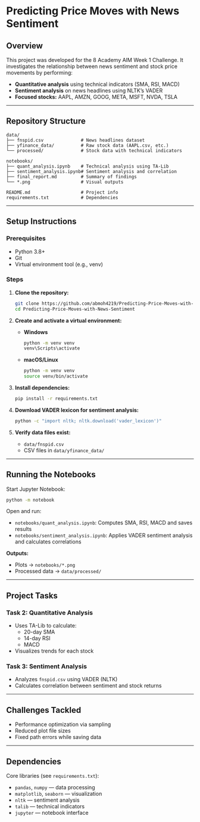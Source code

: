 # Predicting Price Moves with News Sentiment

## Overview

This project was developed for the 8 Academy AIM Week 1 Challenge. It investigates the relationship between news sentiment and stock price movements by performing:

- **Quantitative analysis** using technical indicators (SMA, RSI, MACD)
- **Sentiment analysis** on news headlines using NLTK’s VADER
- **Focused stocks:** AAPL, AMZN, GOOG, META, MSFT, NVDA, TSLA

---

## Repository Structure

```
data/
├── fnspid.csv              # News headlines dataset
├── yfinance_data/          # Raw stock data (AAPL.csv, etc.)
└── processed/              # Stock data with technical indicators

notebooks/
├── quant_analysis.ipynb    # Technical analysis using TA-Lib
├── sentiment_analysis.ipynb# Sentiment analysis and correlation
├── final_report.md         # Summary of findings
└── *.png                   # Visual outputs

README.md                   # Project info
requirements.txt            # Dependencies
```

---

## Setup Instructions

### Prerequisites

- Python 3.8+
- Git
- Virtual environment tool (e.g., venv)

### Steps

1. **Clone the repository:**
    ```bash
    git clone https://github.com/abmoh4219/Predicting-Price-Moves-with-News-Sentiment.git
    cd Predicting-Price-Moves-with-News-Sentiment
    ```

2. **Create and activate a virtual environment:**
    - **Windows**
      ```bash
      python -m venv venv
      venv\Scripts\activate
      ```
    - **macOS/Linux**
      ```bash
      python -m venv venv
      source venv/bin/activate
      ```

3. **Install dependencies:**
    ```bash
    pip install -r requirements.txt
    ```

4. **Download VADER lexicon for sentiment analysis:**
    ```bash
    python -c "import nltk; nltk.download('vader_lexicon')"
    ```

5. **Verify data files exist:**
    - `data/fnspid.csv`
    - CSV files in `data/yfinance_data/`

---

## Running the Notebooks

Start Jupyter Notebook:

```bash
python -m notebook
```

Open and run:

- `notebooks/quant_analysis.ipynb`: Computes SMA, RSI, MACD and saves results
- `notebooks/sentiment_analysis.ipynb`: Applies VADER sentiment analysis and calculates correlations

**Outputs:**

- Plots → `notebooks/*.png`
- Processed data → `data/processed/`

---

## Project Tasks

### Task 2: Quantitative Analysis

- Uses TA-Lib to calculate:
  - 20-day SMA
  - 14-day RSI
  - MACD
- Visualizes trends for each stock

### Task 3: Sentiment Analysis

- Analyzes `fnspid.csv` using VADER (NLTK)
- Calculates correlation between sentiment and stock returns

---

## Challenges Tackled

- Performance optimization via sampling
- Reduced plot file sizes
- Fixed path errors while saving data

---

## Dependencies

Core libraries (see `requirements.txt`):

- `pandas`, `numpy` — data processing
- `matplotlib`, `seaborn` — visualization
- `nltk` — sentiment analysis
- `talib` — technical indicators
- `jupyter` — notebook interface
